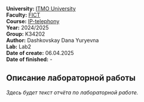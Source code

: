 **University:** [ITMO University](https://itmo.ru/ru/)  
**Faculty:** [FICT](https://fict.itmo.ru)  
**Course:** [IP-telephony](https://github.com/itmo-ict-faculty/ip-telephony)  
**Year:** 2024/2025  
**Group:** K34202  
**Author:** Dashkovskay Dana Yuryevna  
**Lab:** Lab2  
**Date of create:** 06.04.2025  
**Date of finished:** -

## Описание лабораторной работы

_Здесь будет текст отчёта по лабораторной работе._
